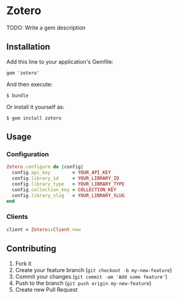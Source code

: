 # Zotero

TODO: Write a gem description

## Installation

Add this line to your application's Gemfile:

    gem 'zotero'

And then execute:

    $ bundle

Or install it yourself as:

    $ gem install zotero

## Usage

### Configuration

```ruby
Zotero.configure do |config|
  config.api_key        = YOUR_API_KEY
  config.library_id     = YOUR_LIBRARY_ID
  config.library_type   = YOUR_LIBRARY_TYPE
  config.collection_key = COLLECTION_KEY
  config.library_slug   = YOUR_LIBRARY_SLUG
end

```

### Clients

```ruby
client = Zotero::Client.new
```

## Contributing

1. Fork it
2. Create your feature branch (`git checkout -b my-new-feature`)
3. Commit your changes (`git commit -am 'Add some feature'`)
4. Push to the branch (`git push origin my-new-feature`)
5. Create new Pull Request
